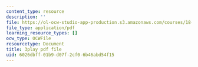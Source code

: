 ```yaml
---
content_type: resource
description: ''
file: https://ol-ocw-studio-app-production.s3.amazonaws.com/courses/18-03sc-differential-equations-fall-2011/6026dbff01b9d07f2cf06b46abd54f15_YQ7HEE8-OfA.pdf
file_type: application/pdf
learning_resource_types: []
ocw_type: OCWFile
resourcetype: Document
title: 3play pdf file
uid: 6026dbff-01b9-d07f-2cf0-6b46abd54f15
---
```

